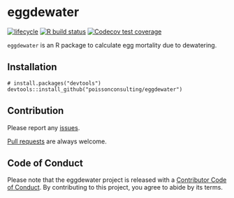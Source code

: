 
<!-- README.md is generated from README.Rmd. Please edit that file -->

# eggdewater

<!-- badges: start -->

[![lifecycle](https://img.shields.io/badge/lifecycle-experimental-orange.svg)](https://www.tidyverse.org/lifecycle/#experimental)
[![R build
status](https://github.com/poissonconsulting/eggdewater/workflows/R-CMD-check/badge.svg)](https://github.com/poissonconsulting/eggdewater/actions)
[![Codecov test
coverage](https://codecov.io/gh/poissonconsulting/eggdewater/branch/master/graph/badge.svg)](https://codecov.io/gh/poissonconsulting/eggdewater?branch=master)
<!-- badges: end -->

`eggdewater` is an R package to calculate egg mortality due to
dewatering.

## Installation

    # install.packages("devtools")
    devtools::install_github("poissonconsulting/eggdewater")

## Contribution

Please report any
[issues](https://github.com/poissonconsulting/eggdewater/issues).

[Pull requests](https://github.com/poissonconsulting/eggdewater/pulls)
are always welcome.

## Code of Conduct

Please note that the eggdewater project is released with a [Contributor
Code of
Conduct](https://contributor-covenant.org/version/2/0/CODE_OF_CONDUCT.html).
By contributing to this project, you agree to abide by its terms.
